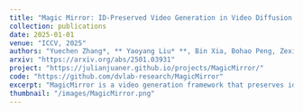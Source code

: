 ```yaml
---
title: "Magic Mirror: ID-Preserved Video Generation in Video Diffusion Transformers"
collection: publications
date: 2025-01-01
venue: "ICCV, 2025"
authors: "Yuechen Zhang*, ** Yaoyang Liu* **, Bin Xia, Bohao Peng, Zexin Yan, Eric Lo, Jiaya Jia"
arxiv: "https://arxiv.org/abs/2501.03931"
project: "https://julianjuaner.github.io/projects/MagicMirror/"
code: "https://github.com/dvlab-research/MagicMirror"
excerpt: "MagicMirror is a video generation framework that preserves identity while producing high-quality, natural motion, achieving state-of-the-art results with minimal added parameters."
thumbnail: "/images/MagicMirror.png"
---
```

